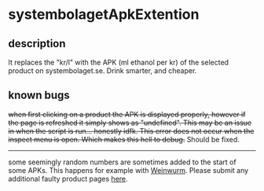 # systembolagetApkExtention

## description
It replaces the "kr/l" with the APK (ml ethanol per kr) of the selected product on systembolaget.se. Drink smarter, and cheaper.

## known bugs
~~when first clicking on a product the APK is displayed properly, however if the page is refreshed it simply shows as "undefined". This may be an issue in when the script is run... honestly idfk. This error does not occur when the inspect menu is open. Which makes this hell to debug.~~ Should be fixed.

---

some seemingly random numbers are sometimes added to the start of some APKs. This happens for example with [Weinwurm](https://www.systembolaget.se/produkt/vin/weinwurm-2315301/). Please submit any additional faulty product pages [here](https://forms.gle/f6RsMeme7gchasgv7).
